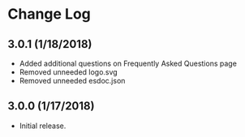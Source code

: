 # Change Log

## 3.0.1 (1/18/2018)

* Added additional questions on Frequently Asked Questions page
* Removed unneeded logo.svg
* Removed unneeded esdoc.json

## 3.0.0 (1/17/2018)

* Initial release.



